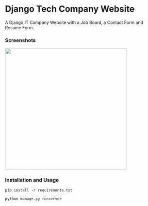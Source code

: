 # Django Tech Company Website
A Django IT Company Website with a Job Board, a Contact Form and Resume Form.

### Screenshots

<img src="demo.gif" width="400px">

### Installation and Usage

```
pip install -r requirements.txt

```

```
python manage.py runserver

```
